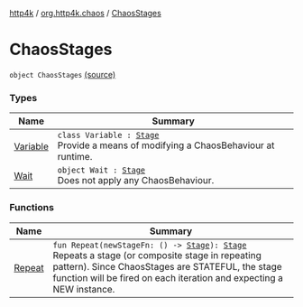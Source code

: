 [http4k](../../index.md) / [org.http4k.chaos](../index.md) / [ChaosStages](./index.md)

# ChaosStages

`object ChaosStages` [(source)](https://github.com/http4k/http4k/blob/master/http4k-testing-chaos/src/main/kotlin/org/http4k/chaos/ChaosStages.kt#L55)

### Types

| Name | Summary |
|---|---|
| [Variable](-variable/index.md) | `class Variable : `[`Stage`](../-stage.md)<br>Provide a means of modifying a ChaosBehaviour at runtime. |
| [Wait](-wait/index.md) | `object Wait : `[`Stage`](../-stage.md)<br>Does not apply any ChaosBehaviour. |

### Functions

| Name | Summary |
|---|---|
| [Repeat](-repeat.md) | `fun Repeat(newStageFn: () -> `[`Stage`](../-stage.md)`): `[`Stage`](../-stage.md)<br>Repeats a stage (or composite stage in repeating pattern). Since ChaosStages are STATEFUL, the stage function will be fired on each iteration and expecting a NEW instance. |
